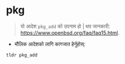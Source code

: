 # pkg

> यो आदेश `pkg_add` को उपनाम हो |
> थप जानकारी: <https://www.openbsd.org/faq/faq15.html>.

- मौलिक आदेशको लागि कागजात हेर्नुहोस्:

`tldr pkg_add`
